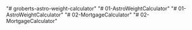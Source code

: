 "# groberts-astro-weight-calculator" 
"# 01-AstroWeightCalculator" 
"# 01-AstroWeightCalculator" 
"# 02-MortgageCalculator" 
"# 02-MortgageCalculator" 
